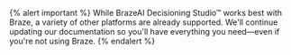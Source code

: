 {% alert important %}
While BrazeAI Decisioning Studio™ works best with Braze, a variety of other platforms are already supported. We'll continue updating our documentation so you'll have everything you need&#8212;even if you're not using Braze.
{% endalert %}